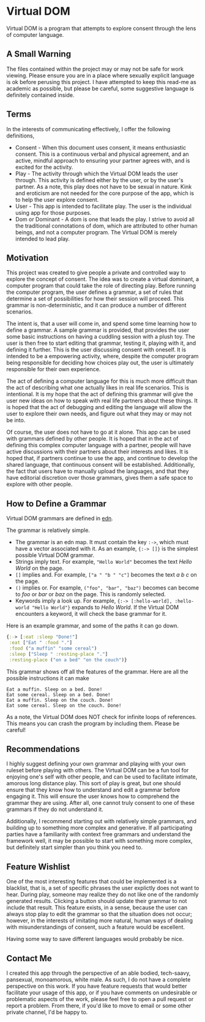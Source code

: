# Virtual DOM

Virtual DOM is a program that attempts to explore consent through the lens of computer language.

## A Small Warning

The files contained within the project may or may not be safe for work viewing. Please
ensure you are in a place where sexually explicit language is ok before perusing this project.
I have attempted to keep this read-me as academic as possible, but please be careful, some
suggestive language is definitely contained inside.

## Terms

In the interests of communicating effectively, I offer the following definitions,

* Consent - When this document uses consent, it means enthusiastic consent. This is a continuous
verbal and physical agreement, and an active, mindful approach to ensuring your partner agrees with,
and is excited for the activity.
* Play - The activity through which the Virtual DOM leads the user through. This activity is
defined either by the user, or by the user's partner. As a note, this play does not have to
be sexual in nature. Kink and eroticism are not needed for the core purpose of the app, which
is to help the user explore consent.
* User - This app is intended to facilitate play. The user is the individual
using app for those purposes.
* Dom or Dominant - A dom is one that leads the play. I strive to avoid all the traditional
connotations of dom, which are attributed to other human beings, and not a computer program.
The Virtual DOM is merely intended to lead play.

## Motivation

This project was created to give people a private and controlled way to explore the concept of
consent. The idea was to create a virtual dominant, a computer program that could take the role
of directing play. Before running the computer program, the user defines a
grammar, a set of rules that determine a set of possibilities for how their session will
proceed. This grammar is non-deterministic, and it can produce a number of different scenarios.

The intent is, that a user will come in, and spend some time learning how to define a grammar.
A sample grammar is provided, that provides the user some basic instructions on having a cuddling
session with a plush toy. The user is then free to start editing that grammar, testing it, playing
with it, and defining it further. This is the user discussing consent with oneself. It is intended
to be a empowering activity, where, despite the computer program being responsible for deciding
how choices play out, the user is ultimately responsible for their own experience.

The act of defining a computer language for this is much more difficult than the act of describing
what one actually likes in real life scenarios. This is intentional. It is my hope that the act
of defining this grammar will give the user new ideas on how to speak with real life partners about
these things. It is hoped that the act of debugging and editing the language will allow the user
to explore their own needs, and figure out what they may or may not be into.

Of course, the user does not have to go at it alone. This app can be used with grammars defined by
other people. It is hoped that in the act of defining this complex computer language with a partner,
people will have active discussions with their partners about their interests and likes. It is hoped
that, if partners continue to use the app, and continue to develop the shared language, that
continuous consent will be established. Additionally, the fact that users have to manually upload
the languages, and that they have editorial discretion over those grammars, gives them a safe space
to explore with other people.

## How to Define a Grammar

Virtual DOM grammars are defined in [edn](https://github.com/edn-format/edn).

The grammar is relatively simple.

* The grammar is an edn map. It must contain the key `:->`, which must have a vector associated with it.
  As an example, `{:-> []}`  is the simplest possible Virtual DOM grammar.
* Strings imply text. For example, `"Hello World"` becomes the text _Hello World_ on the page.
* `[]` implies and. For example, `["a " "b " "c"]` becomes the text _a b c_ on the page.
* `()` implies or. For example, `("foo", "bar", "baz")` becomes can become to _foo_ or _bar_ or _baz_ on the page.
  This is randomly selected.
* Keywords imply a look up. For example, `{:-> [:hello-world], :hello-world "Hello World"}` expands to
  _Hello World_. If the Virtual DOM encounters a keyword, it will check the base grammar for it.

Here is an example grammar, and some of the paths it can go down.

```clojure
{:-> [:eat :sleep "Done!"]
 :eat ["Eat " :food "."]
 :food ("a muffin" "some cereal")
 :sleep ["Sleep " :resting-place "."]
 :resting-place ("on a bed" "on the couch")}
```

This grammar shows off all the features of the grammar. Here are all the possible instructions it can make

```
Eat a muffin. Sleep on a bed. Done!
Eat some cereal. Sleep on a bed. Done!
Eat a muffin. Sleep on the couch. Done!
Eat some cereal. Sleep on the couch. Done!
```

As a note, the Virtual DOM does NOT check for infinite loops of references. This means you can crash the program
by including them. Please be careful!

## Recommendations

I highly suggest defining your own grammar and playing with your own ruleset before playing with
others. The Virtual DOM can be a fun tool for enjoying one's self with other people, and can be used
to facilitate intimate, amorous long distance play. This sort of play is great, but one should ensure
that they know how to understand and edit a grammar before engaging it. This will ensure the user knows
how to comprehend the grammar they are using. After all, one cannot truly consent to one of these
grammars if they do not understand it.

Additionally, I recommend starting out with relatively simple grammars, and building up to something
more complex and generative. If all participating parties have a familiarity with context free grammars
and understand the framework well, it may be possible to start with something more complex, but definitely
start simpler than you think you need to.

## Feature Wishlist

One of the most interesting features that could be implemented is a blacklist, that is, a set of
specific phrases the user explictly does not want to hear. During play, someone may realize they
do not like one of the randomly generated results. Clicking a button should update their grammar
to not include that result. This feature exists, in a sense, because the user can always stop play
to edit the grammar so that the situation does not occur; however, in the interests of imitating more
natural, human ways of dealing with misunderstandings of consent, such a feature would be excellent.

Having some way to save different languages would probably be nice.

## Contact Me

I created this app through the perspective of an able bodied, tech-saavy, pansexual, monoamorous, white male. As such, I do not
have a complete perspective on this work. If you have feature requests that would better facilitate
your usage of this app, or if you have comments on undesirable or problematic aspects of the work,
please feel free to open a pull request or report a problem. From there, if you'd like to move to
email or some other private channel, I'd be happy to.
